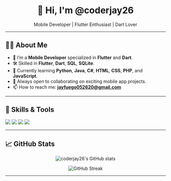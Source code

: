 <h1 align="center">👋 Hi, I'm @coderjay26</h1>

<p align="center">
  Mobile Developer | Flutter Enthusiast | Dart Lover
</p>

---

## 🧑‍💻 About Me
- 📱 I’m a **Mobile Developer** specialized in **Flutter** and **Dart**.
- 🛠️ Skilled in **Flutter**, **Dart**, **SQL**, **SQLite**.
- 🌱 Currently learning **Python**, **Java**, **C#**, **HTML**, **CSS**, **PHP**, and **JavaScript**.
- 🤝 Always open to collaborating on exciting mobile app projects.
- 📫 How to reach me: **jayfuego052620@gmail.com**

---

## 🚀 Skills & Tools
<p align="left">
  <img src="https://img.shields.io/badge/Flutter-02569B?style=for-the-badge&logo=flutter&logoColor=white" />
  <img src="https://img.shields.io/badge/Dart-0175C2?style=for-the-badge&logo=dart&logoColor=white" />
  <img src="https://img.shields.io/badge/MSSQL-CC2927?style=for-the-badge&logo=microsoftsqlserver&logoColor=white" />
  <img src="https://img.shields.io/badge/SQLite-003B57?style=for-the-badge&logo=sqlite&logoColor=white" />
</p>

---

## 📈 GitHub Stats
<p align="center">
  <img src="https://github-readme-stats.vercel.app/api?username=coderjay26&show_icons=true&theme=tokyonight" alt="coderjay26's GitHub stats" />
</p>

<p align="center">
  <img src="https://github-readme-streak-stats.herokuapp.com/?user=coderjay26&theme=tokyonight" alt="GitHub Streak" />
</p>

---

<!---
coderjay26/coderjay26 is a ✨ special ✨ repository because its `README.md` (this file) appears on your GitHub profile.
You can click the Preview link to take a look at your changes.
--->
